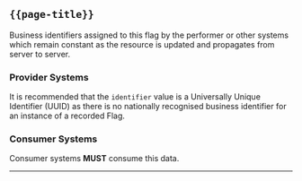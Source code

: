 ## <code>{{page-title}}</code>

Business identifiers assigned to this flag by the performer or other systems which remain constant as the resource is updated and propagates from server to server.

### Provider Systems

It is recommended that the `identifier` value is a Universally Unique Identifier (UUID) as there is no nationally recognised business identifier for an instance of a recorded Flag.

### Consumer Systems

Consumer systems **MUST** consume this data.


---
